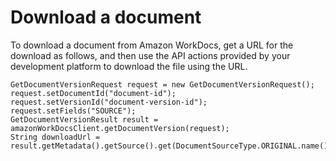 # Download a document<a name="download-documents"></a>

To download a document from Amazon WorkDocs, get a URL for the download as follows, and then use the API actions provided by your development platform to download the file using the URL\.

```
GetDocumentVersionRequest request = new GetDocumentVersionRequest();
request.setDocumentId("document-id");
request.setVersionId("document-version-id");
request.setFields("SOURCE");
GetDocumentVersionResult result = amazonWorkDocsClient.getDocumentVersion(request);
String downloadUrl = result.getMetadata().getSource().get(DocumentSourceType.ORIGINAL.name());
```